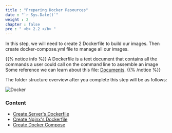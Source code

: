 ```yaml
---
title : "Preparing Docker Resources"
date : "`r Sys.Date()`"
weight : 2
chapter : false
pre : " <b> 2.2 </b> "
---
```

In this step, we will need to create 2 Dockerfile to build our images. Then create docker-compose.yml file to manage all our images.

{{% notice info %}}
A Dockerfile is a text document that contains all the commands a user could call on the command line to assemble an image
Some reference we can learn about this file: [Documents](https://docs.docker.com/reference/dockerfile/#:~:text=A%20Dockerfile%20is%20a%20text,line%20to%20assemble%20an%20image).
{{% /notice %}}

The folder structure overview after you complete this step will be as follows:

![Docker](https://tamlv.buzz/aws-workshop/images/2.prerequisite/002-docker.png)

### Content
  - [Create Server's Dockerfile](2-Prerequiste/2.2-createdockerresource/2.1.1-createserverimage/)
  - [Create Nginx's Dockerfile](2-Prerequiste/2.2-createdockerresource/2.1.2-createnginximage/)
  - [Create Docker Compose](2-Prerequiste/2.2-createdockerresource/2.2.3-createdockercompose/)
